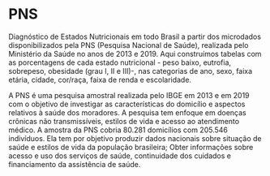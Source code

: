  # PNS
Diagnóstico de Estados Nutricionais em todo Brasil a partir dos microdados disponibilizados pela PNS (Pesquisa Nacional de Saúde), realizada pelo Ministério da Saúde no anos de 2013 e 2019. Aqui construímos tabelas com as porcentagens de cada estado nutricional - peso baixo, eutrofia, sobrepeso, obesidade (grau I, II e III)-, nas categorias de ano, sexo, faixa etária, cidade, cor/raça, faixa de renda e escolaridade.

A PNS é uma pesquisa amostral realizada pelo IBGE em 2013 e em 2019 com o objetivo de investigar as características do domicílio e aspectos relativos à saúde dos moradores. A pesquisa tem enfoque em doenças crônicas não transmissíveis, estilos de vida e acesso ao atendimento médico. A amostra da PNS cobria 80.281 domicílios com 205.546 indivíduos. Ela tem por objetivo produzir dados nacionais sobre situação de saúde e estilos de vida da população brasileira; Obter informações sobre acesso e uso dos serviços de saúde, continuidade dos cuidados e financiamento da assistência de saúde.
